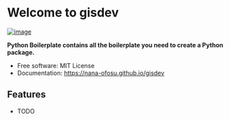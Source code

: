 # Welcome to gisdev


[![image](https://img.shields.io/pypi/v/gisdev.svg)](https://pypi.python.org/pypi/gisdev)


**Python Boilerplate contains all the boilerplate you need to create a Python package.**


-   Free software: MIT License
-   Documentation: <https://nana-ofosu.github.io/gisdev>


## Features

-   TODO
